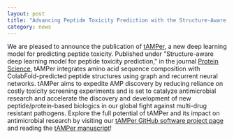 ```yaml
---  
layout: post  
title: "Advancing Peptide Toxicity Prediction with the Structure-Aware Deep Learning Model, tAMPer"
category: news  
---  
```


We are pleased to announce the publication of [tAMPer](https://github.com/bcgsc/tAMPer), a new deep learning model for predicting peptide toxicity. Published under "Structure-aware deep learning model for peptide toxicity prediction," in the journal [Protein Science](https://doi.org/10.1002/pro.5076), tAMPer integrates amino acid sequence composition with ColabFold-predicted peptide structures using graph and recurrent neural networks. tAMPer aims to expedite AMP discovery by reducing reliance on costly toxicity screening experiments and is set to catalyze antimicrobial research and accelerate the discovery and development of new peptide/protein-based biologics in our global fight against multi-drug resistant pathogens. Explore the full potential of tAMPer and its impact on antimicrobial research by visiting our [tAMPer GitHub software project page](https://github.com/bcgsc/tAMPer) and reading the [tAMPer manuscript](https://doi.org/10.1002/pro.5076)!
